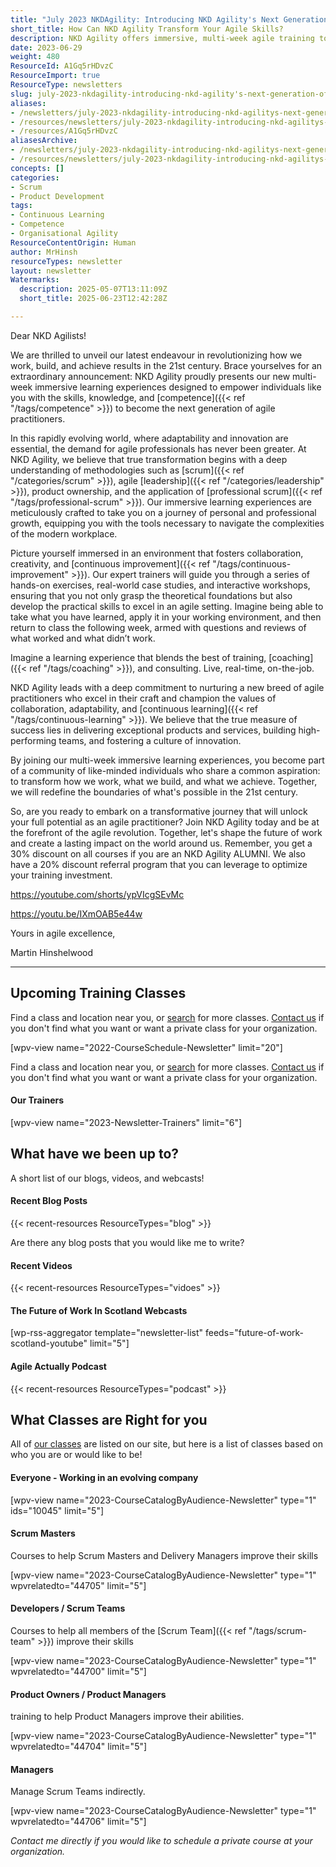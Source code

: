 ```yaml
---
title: "July 2023 NKDAgility: Introducing NKD Agility's Next Generation of Agile Practitioners: Transforming Work, Building Success, and Achieving Greatness in the 21st Century!"
short_title: How Can NKD Agility Transform Your Agile Skills?
description: NKD Agility offers immersive, multi-week agile training to build practical skills in Scrum, leadership, and continuous improvement for modern workplace success.
date: 2023-06-29
weight: 480
ResourceId: A1Gq5rHDvzC
ResourceImport: true
ResourceType: newsletters
slug: july-2023-nkdagility-introducing-nkd-agility's-next-generation-of-agile-practitioners-transforming-work-building-success-and-achieving-greatness-in-the-21st-century
aliases:
- /newsletters/july-2023-nkdagility-introducing-nkd-agilitys-next-generation-of-agile-practitioners-transforming-work-building-success-and-achieving-greatness-in-the-21st-century/
- /resources/newsletters/july-2023-nkdagility-introducing-nkd-agilitys-next-generation-of-agile-practitioners-transforming-work-building-success-and-achieving-greatness-in-the-21st-century/
- /resources/A1Gq5rHDvzC
aliasesArchive:
- /newsletters/july-2023-nkdagility-introducing-nkd-agilitys-next-generation-of-agile-practitioners-transforming-work-building-success-and-achieving-greatness-in-the-21st-century/
- /resources/newsletters/july-2023-nkdagility-introducing-nkd-agilitys-next-generation-of-agile-practitioners-transforming-work-building-success-and-achieving-greatness-in-the-21st-century/
concepts: []
categories:
- Scrum
- Product Development
tags:
- Continuous Learning
- Competence
- Organisational Agility
ResourceContentOrigin: Human
author: MrHinsh
resourceTypes: newsletter
layout: newsletter
Watermarks:
  description: 2025-05-07T13:11:09Z
  short_title: 2025-06-23T12:42:28Z

---
```

Dear NKD Agilists!

We are thrilled to unveil our latest endeavour in revolutionizing how we work, build, and achieve results in the 21st century. Brace yourselves for an extraordinary announcement: NKD Agility proudly presents our new multi-week immersive learning experiences designed to empower individuals like you with the skills, knowledge, and [competence]({{< ref "/tags/competence" >}}) to become the next generation of agile practitioners.

In this rapidly evolving world, where adaptability and innovation are essential, the demand for agile professionals has never been greater. At NKD Agility, we believe that true transformation begins with a deep understanding of methodologies such as [scrum]({{< ref "/categories/scrum" >}}), agile [leadership]({{< ref "/categories/leadership" >}}), product ownership, and the application of [professional scrum]({{< ref "/tags/professional-scrum" >}}). Our immersive learning experiences are meticulously crafted to take you on a journey of personal and professional growth, equipping you with the tools necessary to navigate the complexities of the modern workplace.

Picture yourself immersed in an environment that fosters collaboration, creativity, and [continuous improvement]({{< ref "/tags/continuous-improvement" >}}). Our expert trainers will guide you through a series of hands-on exercises, real-world case studies, and interactive workshops, ensuring that you not only grasp the theoretical foundations but also develop the practical skills to excel in an agile setting. Imagine being able to take what you have learned, apply it in your working environment, and then return to class the following week, armed with questions and reviews of what worked and what didn’t work.

Imagine a learning experience that blends the best of training, [coaching]({{< ref "/tags/coaching" >}}), and consulting. Live, real-time, on-the-job.

NKD Agility leads with a deep commitment to nurturing a new breed of agile practitioners who excel in their craft and champion the values of collaboration, adaptability, and [continuous learning]({{< ref "/tags/continuous-learning" >}}). We believe that the true measure of success lies in delivering exceptional products and services, building high-performing teams, and fostering a culture of innovation.

By joining our multi-week immersive learning experiences, you become part of a community of like-minded individuals who share a common aspiration: to transform how we work, what we build, and what we achieve. Together, we will redefine the boundaries of what's possible in the 21st century.

So, are you ready to embark on a transformative journey that will unlock your full potential as an agile practitioner? Join NKD Agility today and be at the forefront of the agile revolution. Together, let's shape the future of work and create a lasting impact on the world around us. Remember, you get a 30% discount on all courses if you are an NKD Agility ALUMNI. We also have a 20% discount referral program that you can leverage to optimize your training investment.

https://youtube.com/shorts/ypVIcgSEvMc

https://youtu.be/IXmOAB5e44w

Yours in agile excellence,

Martin Hinshelwood

---

## Upcoming Training Classes

Find a class and location near you, or [search](https://nkdagility.com/training/course-schedule/?scope=Public) for more classes. [Contact us](https://nkdagility.com/company/general-inquiries/) if you don't find what you want or want a private class for your organization.

\[wpv-view name="2022-CourseSchedule-Newsletter" limit="20"\]

Find a class and location near you, or [search](https://nkdagility.com/training/course-schedule/?scope=Public) for more classes. [Contact us](https://nkdagility.com/company/general-inquiries/) if you don't find what you want or want a private class for your organization.

#### Our Trainers

\[wpv-view name="2023-Newsletter-Trainers" limit="6"\]

## What have we been up to?

A short list of our blogs, videos, and webcasts!

#### Recent Blog Posts

{{< recent-resources ResourceTypes="blog" >}}

Are there any blog posts that you would like me to write?

#### Recent Videos

{{< recent-resources ResourceTypes="vidoes" >}}

#### The Future of Work In Scotland Webcasts

\[wp-rss-aggregator template="newsletter-list" feeds="future-of-work-scotland-youtube" limit="5"\]

#### Agile Actually Podcast

{{< recent-resources ResourceTypes="podcast" >}}

## What Classes are Right for you

All of [our classes](https://nkdagility.com/training/) are listed on our site, but here is a list of classes based on who you are or would like to be!

#### **Everyone** - Working in an evolving company

\[wpv-view name="2023-CourseCatalogByAudience-Newsletter" type="1" ids="10045" limit="5"\]

#### **Scrum Masters**

Courses to help Scrum Masters and Delivery Managers improve their skills

\[wpv-view name="2023-CourseCatalogByAudience-Newsletter" type="1" wpvrelatedto="44705" limit="5"\]

#### **Developers / Scrum Teams**

Courses to help all members of the [Scrum Team]({{< ref "/tags/scrum-team" >}}) improve their skills

\[wpv-view name="2023-CourseCatalogByAudience-Newsletter" type="1" wpvrelatedto="44700" limit="5"\]

#### **Product Owners / Product Managers**

training to help Product Managers improve their abilities.

\[wpv-view name="2023-CourseCatalogByAudience-Newsletter" type="1" wpvrelatedto="44704" limit="5"\]

#### **Managers**

Manage Scrum Teams indirectly.

\[wpv-view name="2023-CourseCatalogByAudience-Newsletter" type="1" wpvrelatedto="44706" limit="5"\]

_Contact me directly if you would like to schedule a private course at your organization._
